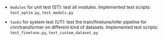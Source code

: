 - `modules` for unit test (ST): test all modules. Implemented test scripts: `test_optim.py`, `test_models.py`  
	

- `tasks` for system test (UT): test the train/finetune/infer pipeline for cnn/transformer on different kind of datasets. Implemented test scripts: `test_finetune.py`, `test_custom_dataset.py`


